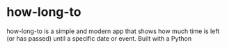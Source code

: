 # how-long-to
how-long-to is a simple and modern app that shows how much time is left (or has passed) until a specific date or event. Built with a Python

